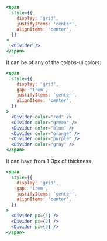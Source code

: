 ```jsx
<span
  style={{
    display: 'grid',
    justifyItems: 'center',
    alignItems: 'center',
  }}
>
  <Divider />
</span>
```

It can be of any of the colabs-ui colors:

```jsx
<span
  style={{
    display: 'grid',
    gap: '1rem',
    justifyItems: 'center',
    alignItems: 'center',
  }}
>
  <Divider color="red" />
  <Divider color="green" />
  <Divider color="blue" />
  <Divider color="orange" />
  <Divider color="purple" />
  <Divider color="gray" />
</span>
```

It can have from 1-3px of thickness

```jsx
<span
  style={{
    display: 'grid',
    gap: '1rem',
    justifyItems: 'center',
    alignItems: 'center',
  }}
>
  <Divider px={1} />
  <Divider px={2} />
  <Divider px={3} />
</span>
```
